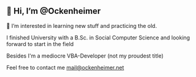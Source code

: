 ## 👋 Hi, I’m @Ockenheimer

👀 I’m interested in learning new stuff and practicing the old.

I finished University with a B.Sc. in Social Computer Science and looking forward to start in the field

Besides I'm a mediocre VBA-Developer (not my proudest title)

Feel free to contact me 
mail@ockenheimer.net


<!---
Ockenheimer/Ockenheimer is a ✨ special ✨ repository because its `README.md` (this file) appears on your GitHub profile.
You can click the Preview link to take a look at your changes.
--->
